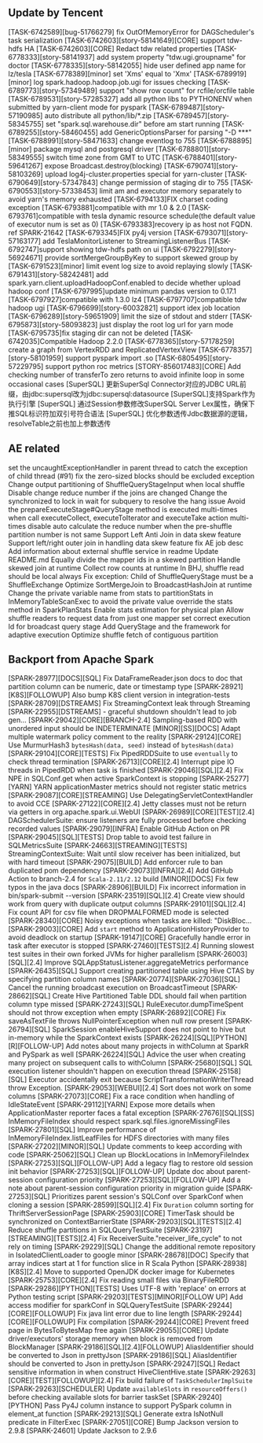 
## Update by Tencent
[TASK-6742589][bug-51766279] fix OutOfMemoryError for DAGScheduler's task serialization
[TASK-6742603][story-58141649][CORE] support tdw-hdfs HA
[TASK-6742603][CORE] Redact tdw related properties
[TASK-6778333][story-58141937] add system property "tdw.ugi.groupname" for doctor
[TASK-6778335][story-58142055] hide user defined app name for lz/tesla
[TASK-6778389][minor] set 'Xms' equal to 'Xmx'
[TASK-6789919][minor] log spark.hadoop.hadoop.job.ugi for issues checking
[TASK-6789773][story-57349489] support "show row count" for rcfile/orcfile table
[TASK-6789531][story-57285327] add all python libs to PYTHONENV when submitted by yarn-client mode for pyspark
[TASK-6789487][story-57190985] auto distribute all python/lib/*.zip
[TASK-6789457][story-58345755] set "spark.sql.warehouse.dir" before am start running
[TASK-6789255][story-58460455] add GenericOptionsParser for parsing "-D ***"
[TASK-6788991][story-58471633] change eventlog to 755
[TASK-6788895][minor] package mysql and postgresql driver
[TASK-6788801][story-58349555] switch time zone from GMT to UTC
[TASK-6788401][story-59641267] expose Broadcast.destroy(blocking)
[TASK-6790741][story-58103269] upload log4j-cluster.properties special for yarn-cluster
[TASK-6790649][story-57347843] change permission of staging dir to 755
[TASK-6790553][story-57338453] limit am and executor memory separately to avoid yarn's memory exhausted
[TASK-6794133]FIX charset coding exception
[TASK-6793881]compatible with mr 1.0 & 2.0
[TASK-6793761]compatible with tesla dynamic resource schedule(the default value of executor num is set as 0)
[TASK-6793383]recovery ip as host not FQDN. ref SPARK-21642
[TASK-6793345]FIX py4j version
[TASK-6793071][story-57163177] add TeslaMonitorListener to StreamingListenerBus
[TASK-6792747]support showing tdw-hdfs path on ui
[TASK-6792279][story-56924671] provide sortMergeGroupByKey to support skewed group by
[TASK-6791523][minor] limit event log size to avoid replaying slowly
[TASK-6791431][story-58242481] add spark.yarn.client.uploadHadoopConf.enabled to decide whether upload hadoop conf
[TASK-6797995]update minimum pandas version to 0.17.1
[TASK-6797927]compatible with 1.3.0 lz4
[TASK-6797707]compatible tdw hadoop ugi
[TASK-6796699][story-60032821] support idex job location
[TASK-6796289][story-59651909] limit the size of stdout and stderr
[TASK-6795873][story-58093823] just display the root log url for yarn mode
[TASK-6795735]fix staging dir can not be deleted
[TASK-6742035]Compatible Hadoop 2.2.0
[TASK-6778365][story-57178259] create a graph from VertexRDD and ReplicatedVertexView
[TASK-6778357][story-58101959] support pyspark import .so
[TASK-6805495][story-57229795] support python roc metrics
[STORY-856017483][CORE] Add checking number of transferTo zero returns to avoid infinite loop in some occasional cases
[SuperSQL] 更新SuperSql Connector对应的JDBC URL前缀，由jdbc:supersql改为jdbc:supersql:datasource
[SuperSQL]支持Spark作为执行引擎
[SuperSQL] 通过Session参数修改SuperSQL Server Lex属性，确保下推SQL标识符加双引号符合语法
[SuperSQL] 优化参数透传Jdbc数据源的逻辑，resolveTable之前也加上参数透传

## AE related
set the uncaughtExceptionHandler in parent thread to catch the exception of child thread (#91)
fix the zero-sized blocks should be excluded exception
Change output partitioning of ShuffleQueryStageInput when local shuffle
Disable change reduce number if the joins are changed
Change the synchronized to lock in wait for subquery to resolve the hang issue
Avoid the prepareExecuteStage#QueryStage method is executed multi-times when call executeCollect, executeToIterator and executeTake action multi-times
disable auto calculate the reduce number when the pre-shuffle partition number is not same
Support Left Anti Join in data skew feature
Support left/right outer join in handling data skew feature
fix AE job desc
Add information about external shuffle service in readme
Update README.md
Equally divide the mapper ids in a skewed partition
Handle skewed join at runtime
Collect row counts at runtime
In BHJ, shuffle read should be local always
Fix exception: Child of ShuffleQueryStage must be a ShuffleExchange
Optimize SortMergeJoin to BroadcastHashJoin at runtime
Change the private variable name from stats to partitionStats in InMemoryTableScanExec to avoid the private value override the stats method in SparkPlanStats
Enable stats estimation for physical plan
Allow shuffle readers to request data from just one mapper
set correct execution Id for broadcast query stage
Add QueryStage and the framework for adaptive execution
Optimize shuffle fetch of contiguous partition

## Backport from Apache Spark
[SPARK-28977][DOCS][SQL] Fix DataFrameReader.json docs to doc that partition column can be numeric, date or timestamp type
[SPARK-28921][K8S][FOLLOWUP] Also bump K8S client version in integration-tests
[SPARK-28709][DSTREAMS] Fix StreamingContext leak through Streaming
[SPARK-22955][DSTREAMS] - graceful shutdown shouldn't lead to job gen…
[SPARK-29042][CORE][BRANCH-2.4] Sampling-based RDD with unordered input should be INDETERMINATE
[MINOR][SS][DOCS] Adapt multiple watermark policy comment to the reality
[SPARK-29124][CORE] Use MurmurHash3 `bytesHash(data, seed)` instead of `bytesHash(data)`
[SPARK-29104][CORE][TESTS] Fix PipedRDDSuite to use `eventually` to check thread termination
[SPARK-26713][CORE][2.4] Interrupt pipe IO threads in PipedRDD when task is finished
[SPARK-29046][SQL][2.4] Fix NPE in SQLConf.get when active SparkContext is stopping
[SPARK-25277][YARN] YARN applicationMaster metrics should not register static metrics
[SPARK-29087][CORE][STREAMING] Use DelegatingServletContextHandler to avoid CCE
[SPARK-27122][CORE][2.4] Jetty classes must not be return via getters in org.apache.spark.ui.WebUI
[SPARK-26989][CORE][TEST][2.4] DAGSchedulerSuite: ensure listeners are fully processed before checking recorded values
[SPARK-29079][INFRA] Enable GitHub Action on PR
[SPARK-29045][SQL][TESTS] Drop table to avoid test failure in SQLMetricsSuite
[SPARK-24663][STREAMING][TESTS] StreamingContextSuite: Wait until slow receiver has been initialized, but with hard timeout
[SPARK-29075][BUILD] Add enforcer rule to ban duplicated pom dependency
[SPARK-29073][INFRA][2.4] Add GitHub Action to branch-2.4 for `Scala-2.11/2.12` build
[MINOR][DOCS] Fix few typos in the java docs
[SPARK-28906][BUILD] Fix incorrect information in bin/spark-submit --version
[SPARK-23519][SQL][2.4] Create view should work from query with duplicate output columns
[SPARK-29101][SQL][2.4] Fix count API for csv file when DROPMALFORMED mode is selected
[SPARK-28340][CORE] Noisy exceptions when tasks are killed: "DiskBloc…
[SPARK-29003][CORE] Add `start` method to ApplicationHistoryProvider to avoid deadlock on startup
[SPARK-19147][CORE] Gracefully handle error in task after executor is stopped
[SPARK-27460][TESTS][2.4] Running slowest test suites in their own forked JVMs for higher parallelism
[SPARK-26003][SQL][2.4] Improve SQLAppStatusListener.aggregateMetrics performance
[SPARK-26435][SQL] Support creating partitioned table using Hive CTAS by specifying partition column names
[SPARK-20774][SPARK-27036][SQL] Cancel the running broadcast execution on BroadcastTimeout
[SPARK-28662][SQL] Create Hive Partitioned Table DDL should fail when partition column type missed
[SPARK-27243][SQL] RuleExecutor.dumpTimeSpent should not throw exception when empty
[SPARK-26892][CORE] Fix saveAsTextFile throws NullPointerException when null row present
[SPARK-26794][SQL] SparkSession enableHiveSupport does not point to hive but in-memory while the SparkContext exists
[SPARK-26224][SQL][PYTHON][R][FOLLOW-UP] Add notes about many projects in withColumn at SparkR and PySpark as well
[SPARK-26224][SQL] Advice the user when creating many project on subsequent calls to withColumn
[SPARK-25680][SQL] SQL execution listener shouldn't happen on execution thread
[SPARK-25158][SQL] Executor accidentally exit because ScriptTransformationWriterThread throw Exception.
[SPARK-29053][WEBUI][2.4] Sort does not work on some columns
[SPARK-27073][CORE] Fix a race condition when handling of IdleStateEvent
[SPARK-29112][YARN] Expose more details when ApplicationMaster reporter faces a fatal exception
[SPARK-27676][SQL][SS] InMemoryFileIndex should respect spark.sql.files.ignoreMissingFiles
[SPARK-27801][SQL] Improve performance of InMemoryFileIndex.listLeafFiles for HDFS directories with many files
[SPARK-27202][MINOR][SQL] Update comments to keep according with code
[SPARK-25062][SQL] Clean up BlockLocations in InMemoryFileIndex
[SPARK-27253][SQL][FOLLOW-UP] Add a legacy flag to restore old session init behavior
[SPARK-27253][SQL][FOLLOW-UP] Update doc about parent-session configuration priority
[SPARK-27253][SQL][FOLLOW-UP] Add a note about parent-session configuration priority in migration guide
[SPARK-27253][SQL] Prioritizes parent session's SQLConf over SparkConf when cloning a session
[SPARK-28599][SQL][2.4] Fix `Duration` column sorting for ThriftServerSessionPage
[SPARK-25903][CORE] TimerTask should be synchronized on ContextBarrierState
[SPARK-29203][SQL][TESTS][2.4] Reduce shuffle partitions in SQLQueryTestSuite
[SPARK-23197][STREAMING][TESTS][2.4] Fix ReceiverSuite."receiver_life_cycle" to not rely on timing
[SPARK-29229][SQL] Change the additional remote repository in IsolatedClientLoader to google minor
[SPARK-28678][DOC] Specify that array indices start at 1 for function slice in R Scala Python
[SPARK-28938][K8S][2.4] Move to supported OpenJDK docker image for Kubernetes
[SPARK-25753][CORE][2.4] Fix reading small files via BinaryFileRDD
[SPARK-29286][PYTHON][TESTS] Uses UTF-8 with 'replace' on errors at Python testing script
[SPARK-29203][TESTS][MINOR][FOLLOW UP] Add access modifier for sparkConf in SQLQueryTestSuite
[SPARK-29244][CORE][FOLLOWUP] Fix java lint error due to line length
[SPARK-29244][CORE][FOLLOWUP] Fix compilation
[SPARK-29244][CORE] Prevent freed page in BytesToBytesMap free again
[SPARK-29055][CORE] Update driver/executors' storage memory when block is removed from BlockManager
[SPARK-29186][SQL][2.4][FOLLOWUP] AliasIdentifier should be converted to Json in prettyJson
[SPARK-29186][SQL] AliasIdentifier should be converted to Json in prettyJson
[SPARK-29247][SQL] Redact sensitive information in when construct HiveClientHive.state
[SPARK-29263][CORE][TEST][FOLLOWUP][2.4] Fix build failure of `TaskSchedulerImplSuite`
[SPARK-29263][SCHEDULER] Update `availableSlots` in `resourceOffers()` before checking available slots for barrier taskSet
[SPARK-29240][PYTHON] Pass Py4J column instance to support PySpark column in element_at function
[SPARK-29213][SQL] Generate extra IsNotNull predicate in FilterExec
[SPARK-27051][CORE] Bump Jackson version to 2.9.8
[SPARK-24601] Update Jackson to 2.9.6